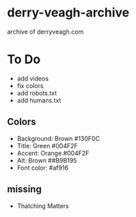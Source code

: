 # derry-veagh-archive
archive of derryveagh.com

# To Do
  - add videos
  - fix colors
  - add robots.txt
  - add humans.txt

## Colors
  - Background: Brown \#130F0C
  - Title: Green \#004F2F
  - Accent: Orange \#004F2F
  - Alt: Brown \##B9B195
  - Font color: \#af916

## missing
  - Thatching Matters
